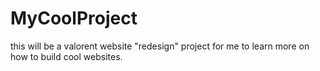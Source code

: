 # MyCoolProject

this will be a valorent website "redesign" project for me to learn more on how to build cool websites.